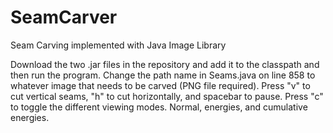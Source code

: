 # SeamCarver
Seam Carving implemented with Java Image Library

Download the two .jar files in the repository and add it to the classpath and then run the program.
Change the path name in Seams.java on line 858 to whatever image that needs to be carved (PNG file required).
Press "v" to cut vertical seams, "h" to cut horizontally, and spacebar to pause. Press "c" to toggle the different viewing modes.
Normal, energies, and cumulative energies. 
